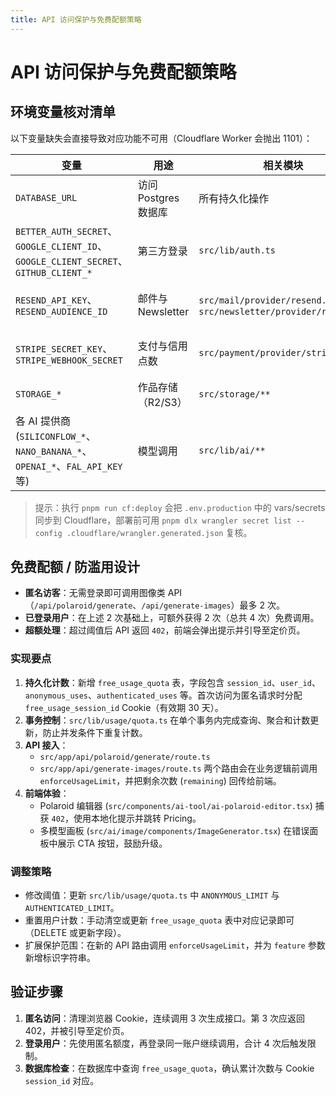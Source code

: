 ```yaml
---
title: API 访问保护与免费配额策略
---
```


# API 访问保护与免费配额策略

## 环境变量核对清单

以下变量缺失会直接导致对应功能不可用（Cloudflare Worker 会抛出 1101）：

| 变量 | 用途 | 相关模块 | 备注 |
| --- | --- | --- | --- |
| `DATABASE_URL` | 访问 Postgres 数据库 | 所有持久化操作 | 未配置时 `src/db/index.ts` 会抛错 |
| `BETTER_AUTH_SECRET`、`GOOGLE_CLIENT_ID`、`GOOGLE_CLIENT_SECRET`、`GITHUB_CLIENT_*` | 第三方登录 | `src/lib/auth.ts` | social login 首次回调会写入数据库、发送邮件 |
| `RESEND_API_KEY`、`RESEND_AUDIENCE_ID` | 邮件与 Newsletter | `src/mail/provider/resend.ts`、`src/newsletter/provider/resend.ts` | 缺失将导致注册/社交登录首次触发 1101 |
| `STRIPE_SECRET_KEY`、`STRIPE_WEBHOOK_SECRET` | 支付与信用点数 | `src/payment/provider/stripe.ts` | 订阅/一次性支付与 webhook 校验 |
| `STORAGE_*` | 作品存储（R2/S3） | `src/storage/**` | 上传与读取素材 |
| 各 AI 提供商 (`SILICONFLOW_*`、`NANO_BANANA_*`、`OPENAI_*`、`FAL_API_KEY` 等) | 模型调用 | `src/lib/ai/**` | 未配置的 provider 会在运行时返回 500 |

> 提示：执行 `pnpm run cf:deploy` 会把 `.env.production` 中的 vars/secrets 同步到 Cloudflare，部署前可用 `pnpm dlx wrangler secret list --config .cloudflare/wrangler.generated.json` 复核。

## 免费配额 / 防滥用设计

- **匿名访客**：无需登录即可调用图像类 API（`/api/polaroid/generate`、`/api/generate-images`）最多 2 次。
- **已登录用户**：在上述 2 次基础上，可额外获得 2 次（总共 4 次）免费调用。
- **超额处理**：超过阈值后 API 返回 `402`，前端会弹出提示并引导至定价页。

### 实现要点

1. **持久化计数**：新增 `free_usage_quota` 表，字段包含 `session_id`、`user_id`、`anonymous_uses`、`authenticated_uses` 等。首次访问为匿名请求时分配 `free_usage_session_id` Cookie（有效期 30 天）。
2. **事务控制**：`src/lib/usage/quota.ts` 在单个事务内完成查询、聚合和计数更新，防止并发条件下重复计数。
3. **API 接入**：
   - `src/app/api/polaroid/generate/route.ts`
   - `src/app/api/generate-images/route.ts`
   两个路由会在业务逻辑前调用 `enforceUsageLimit`，并把剩余次数 (`remaining`) 回传给前端。
4. **前端体验**：
   - Polaroid 编辑器 (`src/components/ai-tool/ai-polaroid-editor.tsx`) 捕获 `402`，使用本地化提示并跳转 Pricing。
   - 多模型画板 (`src/ai/image/components/ImageGenerator.tsx`) 在错误面板中展示 CTA 按钮，鼓励升级。

### 调整策略

- 修改阈值：更新 `src/lib/usage/quota.ts` 中 `ANONYMOUS_LIMIT` 与 `AUTHENTICATED_LIMIT`。
- 重置用户计数：手动清空或更新 `free_usage_quota` 表中对应记录即可（DELETE 或更新字段）。
- 扩展保护范围：在新的 API 路由调用 `enforceUsageLimit`，并为 `feature` 参数新增标识字符串。

## 验证步骤

1. **匿名访问**：清理浏览器 Cookie，连续调用 3 次生成接口。第 3 次应返回 402，并被引导至定价页。
2. **登录用户**：先使用匿名额度，再登录同一账户继续调用，合计 4 次后触发限制。
3. **数据库检查**：在数据库中查询 `free_usage_quota`，确认累计次数与 Cookie `session_id` 对应。

